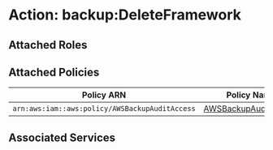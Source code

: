 # Action: backup:DeleteFramework

## Attached Roles

## Attached Policies

| Policy ARN | Policy Name |
|------------|-------------|
| `arn:aws:iam::aws:policy/AWSBackupAuditAccess` | [AWSBackupAuditAccess](../policies.md#awsbackupauditaccess) |

## Associated Services

